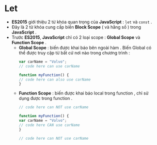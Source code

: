 # Let
- **ES2015** giới thiệu 2 từ khóa quan trọng của **JavaScript** : `let` và `const` .
- Đây là 2 từ khóa cung cấp biến **Block Scope** ( và hằng số ) trong **JavaScript** .
- Trước **ES2015**, **JavaScript** chỉ có 2 loại scope : **Global Scope** và **Function Scope** .
    - **Global Scope** : biến được khai báo bên ngoài hàm . Biến Global có thể được truy cập từ bất cứ nơi nào trong chương trình :
        ```js
        var carName = "Volvo";
        // code here can use carName

        function myFunction() {
        // code here can also use carName
        }
        ```
    - **Function Scope** : biến được khai báo local trong function , chỉ sử dụng được trong function .
        ```js
        // code here can NOT use carName

        function myFunction() {
        var carName = "Volvo";
        // code here CAN use carName
        }

        // code here can NOT use carName
        ```
        